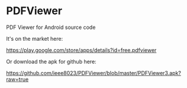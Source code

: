 PDFViewer
=========

PDF Viewer for Android source code

It's on the market here: 

https://play.google.com/store/apps/details?id=free.pdfviewer

Or download the apk for github here: 

https://github.com/ieee8023/PDFViewer/blob/master/PDFViewer3.apk?raw=true
